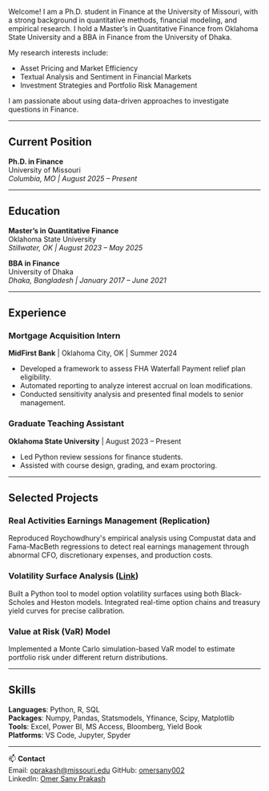 Welcome! I am a Ph.D. student in Finance at the University of Missouri, with a strong background in quantitative methods, financial modeling, and empirical research. I hold a Master’s in Quantitative Finance from Oklahoma State University and a BBA in Finance from the University of Dhaka.

My research interests include:
- Asset Pricing and Market Efficiency
- Textual Analysis and Sentiment in Financial Markets
- Investment Strategies and Portfolio Risk Management

I am passionate about using data-driven approaches to investigate questions in Finance.

---

## Current Position
**Ph.D. in Finance**  
University of Missouri  
*Columbia, MO | August 2025 – Present*

---

## Education

**Master’s in Quantitative Finance**  
Oklahoma State University  
*Stillwater, OK | August 2023 – May 2025*

**BBA in Finance**  
University of Dhaka  
*Dhaka, Bangladesh | January 2017 – June 2021*

---

## Experience

### Mortgage Acquisition Intern  
**MidFirst Bank** | Oklahoma City, OK | Summer 2024  
- Developed a framework to assess FHA Waterfall Payment relief plan eligibility.
- Automated reporting to analyze interest accrual on loan modifications.
- Conducted sensitivity analysis and presented final models to senior management.

### Graduate Teaching Assistant  
**Oklahoma State University** | August 2023 – Present  
- Led Python review sessions for finance students.
- Assisted with course design, grading, and exam proctoring.

---

## Selected Projects

### Real Activities Earnings Management (Replication)
Reproduced Roychowdhury's empirical analysis using Compustat data and Fama-MacBeth regressions to detect real earnings management through abnormal CFO, discretionary expenses, and production costs.

### Volatility Surface Analysis ([Link](https://github.com/omersany002/VolatilitySurface))
Built a Python tool to model option volatility surfaces using both Black-Scholes and Heston models. Integrated real-time option chains and treasury yield curves for precise calibration.

### Value at Risk (VaR) Model
Implemented a Monte Carlo simulation-based VaR model to estimate portfolio risk under different return distributions.

---

## Skills

**Languages**: Python, R, SQL  
**Packages**: Numpy, Pandas, Statsmodels, Yfinance, Scipy, Matplotlib  
**Tools**: Excel, Power BI, MS Access, Bloomberg, Yield Book  
**Platforms**: VS Code, Jupyter, Spyder

---

📫 **Contact**  
Email: oprakash@missouri.edu
GitHub: [omersany002](https://github.com/omersany002)  
LinkedIn: [Omer Sany Prakash](https://www.linkedin.com/in/omer-sany-prakash/)
